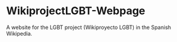 # WikiprojectLGBT-Webpage
A website for the LGBT project (Wikiproyecto LGBT) in the Spanish Wikipedia.
